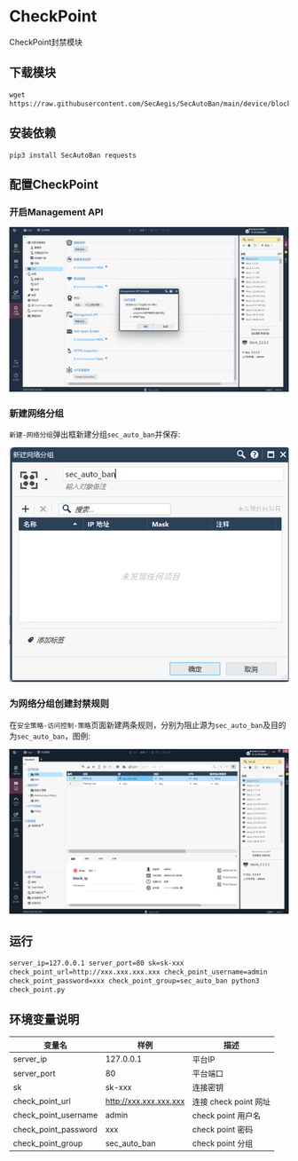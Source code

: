 # CheckPoint

CheckPoint封禁模块

## 下载模块

```
wget https://raw.githubusercontent.com/SecAegis/SecAutoBan/main/device/block/check_point/check_point.py
```

## 安装依赖

```
pip3 install SecAutoBan requests
```

## 配置CheckPoint

### 开启Management API

![](./img/1.jpg)

### 新建网络分组

`新建-网络分组`弹出框新建分组`sec_auto_ban`并保存:

![](./img/2.jpg)

### 为网络分组创建封禁规则

在`安全策略-访问控制-策略`页面新建两条规则，分别为阻止源为`sec_auto_ban`及目的为`sec_auto_ban`，图例:

![](./img/3.jpg)

## 运行

```shell
server_ip=127.0.0.1 server_port=80 sk=sk-xxx check_point_url=http://xxx.xxx.xxx.xxx check_point_username=admin check_point_password=xxx check_point_group=sec_auto_ban python3 check_point.py
```

## 环境变量说明

| 变量名                  | 样例                     | 描述                |
|----------------------|------------------------|-------------------|
| server_ip            | 127.0.0.1              | 平台IP              |
| server_port          | 80                     | 平台端口              |
| sk                   | sk-xxx                 | 连接密钥              |
| check_point_url      | http://xxx.xxx.xxx.xxx | 连接 check point 网址 |
| check_point_username | admin                  | check point 用户名   |
| check_point_password | xxx                    | check point 密码    |
| check_point_group    | sec_auto_ban           | check point 分组    |